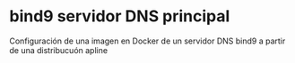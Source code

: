 # bind9 servidor DNS principal
Configuración de una imagen en Docker de un servidor DNS bind9 a partir de una distribucuón apline


